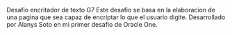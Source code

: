 Desafio encritador de texto G7
Este desafio se basa en la elaboracion de una pagina que sea capaz de encriptar lo que el usuario digite.
Desarrollado por Alanys Soto en mi primer desafio de Oracle One.

